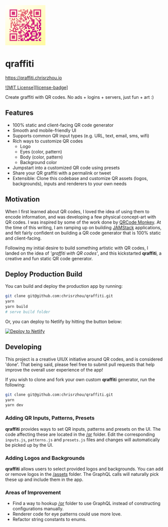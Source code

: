 <img src="src/assets/logo.png" width='128' height='128' />

# qraffiti

https://qraffiti.chrisrzhou.io

[![MIT License][license-badge]](LICENSE.md)

Create graffiti with QR codes. No ads + logins + servers, just fun + art :)

## Features

- 100% static and client-facing QR code generator
- Smooth and mobile-friendly UI
- Supports common QR input types (e.g. URL, text, email, sms, wifi)
- Rich ways to customize QR codes
  - Logo
  - Eyes (color, pattern)
  - Body (color, pattern)
  - Background color
- Jumpstart into a customized QR code using presets
- Share your QR graffiti with a permalink or tweet
- Extensible: Clone this codebase and customize QR assets (logos, backgrounds), inputs and renderers to your own needs

## Motivation

When I first learned about QR codes, I loved the idea of using them to encode information, and was developing a few physical concept-art with QR codes. I was inspired by some of the work done by [QRCode Monkey](https://www.qrcode-monkey.com/). At the time of this writing, I am ramping up on building [JAMStack](https://jamstack.org/) applications, and felt fairly confident on building a QR code generator that is 100% static and client-facing.

Following my initial desire to build something artistic with QR codes, I landed on the idea of _'graffiti with QR codes'_, and this kickstarted **qraffiti**, a creative and fun static QR code generator.

## Deploy Production Build

You can build and deploy the production app by running:

```sh
git clone git@github.com:chrisrzhou/qraffiti.git
yarn
yarn build
# serve build folder
```

Or, you can deploy to Netlify by hitting the button below:

[![Deploy to Netlify](https://www.netlify.com/img/deploy/button.svg)](https://app.netlify.com/start/deploy?repository=https://github.com/chrisrzhou/qraffiti)

## Developing

This project is a creative UIUX initiative around QR codes, and is considered 'done'. That being said, please feel free to submit pull requests that help improve the overall user experience of the app!

If you wish to clone and fork your own custom **qraffiti** generator, run the following:

```sh
git clone git@github.com:chrisrzhou/qraffiti.git
yarn
yarn dev
```

### Adding QR Inputs, Patterns, Presets

**qraffiti** provides ways to set QR inputs, patterns and presets on the UI. The code affecting these are located in the [/qr](src/qr/) folder. Edit the corresponding `inputs.js`, `patterns.js` and `presets.js` files and changes will automatically be picked up by the UI.

### Adding Logos and Backgrounds

**qraffiti** allows users to select provided logos and backgrounds. You can add or remove logos in the [/assets](src/assets) folder. The GraphQL calls will naturally pick these up and include them in the app.

### Areas of Improvement

- Find a way to hookup [/qr](src/qr) folder to use GraphQL instead of constructing configurations manually.
- Renderer code for eye patterns could use more love.
- Refactor string constants to enums.
